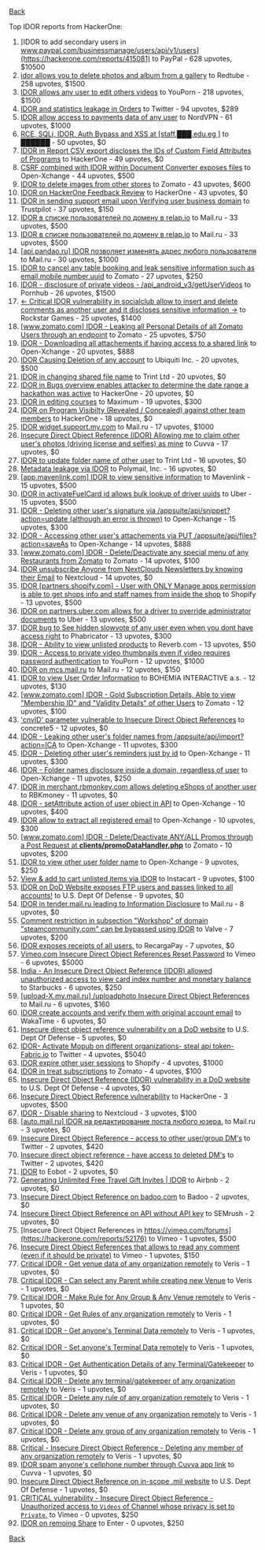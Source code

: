 [Back](../README.md)

Top IDOR reports from HackerOne:

1. [IDOR to add secondary users in www.paypal.com/businessmanage/users/api/v1/users](https://hackerone.com/reports/415081) to PayPal - 628 upvotes, $10500
2. [idor allows you to delete photos and album from a gallery](https://hackerone.com/reports/380410) to Redtube - 258 upvotes, $1500
3. [IDOR allows any user to edit others videos](https://hackerone.com/reports/681473) to YouPorn - 218 upvotes, $1500
4. [IDOR and statistics leakage in Orders](https://hackerone.com/reports/544329) to Twitter - 94 upvotes, $289
5. [IDOR allow access to payments data of any user](https://hackerone.com/reports/751577) to NordVPN - 61 upvotes, $1000
6. [RCE, SQLi, IDOR, Auth Bypass and XSS at [staff.███.edu.eg ]](https://hackerone.com/reports/404874) to ██████ - 50 upvotes, $0
7. [IDOR in Report CSV export discloses the IDs of Custom Field Attributes of Programs](https://hackerone.com/reports/510759) to HackerOne - 49 upvotes, $0
8. [CSRF combined with IDOR within Document Converter exposes files](https://hackerone.com/reports/398316) to Open-Xchange - 44 upvotes, $500
9. [IDOR to delete images from other stores](https://hackerone.com/reports/404797) to Zomato - 43 upvotes, $600
10. [IDOR on HackerOne Feedback Review](https://hackerone.com/reports/262661) to HackerOne - 43 upvotes, $0
11. [IDOR in sending support email upon Verifying user business domain](https://hackerone.com/reports/592090) to Trustpilot - 37 upvotes, $150
12. [IDOR в списке пользователей по домену в relap.io](https://hackerone.com/reports/739752) to Mail.ru - 33 upvotes, $500
13. [IDOR в списке пользователей по домену в relap.io](https://hackerone.com/reports/739752) to Mail.ru - 33 upvotes, $500
14. [[api.pandao.ru] IDOR позволяет изменять адрес любого пользователя](https://hackerone.com/reports/484339) to Mail.ru - 30 upvotes, $1000
15. [IDOR to cancel any table booking and leak sensitive information such as email,mobile number,uuid](https://hackerone.com/reports/265258) to Zomato - 27 upvotes, $250
16. [IDOR - disclosure of private videos - /api_android_v3/getUserVideos](https://hackerone.com/reports/186279) to Pornhub - 26 upvotes, $1500
17. [&lt;- Critical IDOR vulnerability in socialclub allow to insert and delete comments as another user and it discloses sensitive information -&gt;](https://hackerone.com/reports/204292) to Rockstar Games - 25 upvotes, $1400
18. [[www.zomato.com] IDOR - Leaking all Personal Details of all Zomato Users through an endpoint](https://hackerone.com/reports/269937) to Zomato - 25 upvotes, $750
19. [IDOR - Downloading all attachements if having access to a shared link](https://hackerone.com/reports/194790) to Open-Xchange - 20 upvotes, $888
20. [IDOR Causing Deletion of any account](https://hackerone.com/reports/156537) to Ubiquiti Inc. - 20 upvotes, $500
21. [IDOR in changing shared file name](https://hackerone.com/reports/547663) to Trint Ltd - 20 upvotes, $0
22. [IDOR in Bugs overview enables attacker to determine the date range a hackathon was active](https://hackerone.com/reports/663431) to HackerOne - 20 upvotes, $0
23. [IDOR in editing courses](https://hackerone.com/reports/227522) to Maximum - 19 upvotes, $300
24. [IDOR on Program Visibilty (Revealed / Concealed) against other team members](https://hackerone.com/reports/291721) to HackerOne - 18 upvotes, $0
25. [IDOR widget.support.my.com](https://hackerone.com/reports/328337) to Mail.ru - 17 upvotes, $1000
26. [Insecure Direct Object Reference (IDOR) Allowing me to claim other user's photos (driving license and selfies) as mine](https://hackerone.com/reports/268167) to Cuvva - 17 upvotes, $0
27. [IDOR to update folder name of other user](https://hackerone.com/reports/587687) to Trint Ltd - 16 upvotes, $0
28. [Metadata leakage via IDOR](https://hackerone.com/reports/762707) to Polymail, Inc. - 16 upvotes, $0
29. [[app.mavenlink.com] IDOR to view sensitive information](https://hackerone.com/reports/283419) to Mavenlink - 15 upvotes, $500
30. [IDOR in activateFuelCard id allows bulk lookup of driver uuids](https://hackerone.com/reports/254151) to Uber - 15 upvotes, $500
31. [IDOR - Deleting other user's signature via /appsuite/api/snippet?action=update (although an error is thrown)](https://hackerone.com/reports/199321) to Open-Xchange - 15 upvotes, $300
32. [IDOR - Accessing other user's attachements via PUT /appsuite/api/files?action=saveAs](https://hackerone.com/reports/204984) to Open-Xchange - 14 upvotes, $888
33. [[www.zomato.com] IDOR - Delete/Deactivate any special menu of any Restaurants from Zomato](https://hackerone.com/reports/264919) to Zomato - 14 upvotes, $100
34. [IDOR unsubscribe Anyone from NextClouds Newsletters by knowing their Email](https://hackerone.com/reports/230328) to Nextcloud - 14 upvotes, $0
35. [IDOR [partners.shopify.com] - User with ONLY Manage apps permission is able to get shops info and staff names from inside the shop](https://hackerone.com/reports/243943) to Shopify - 13 upvotes, $500
36. [IDOR on partners.uber.com allows for a driver to override administrator documents](https://hackerone.com/reports/194594) to Uber - 13 upvotes, $500
37. [IDOR bug to See hidden slowvote of any user even when you dont have access right](https://hackerone.com/reports/661978) to Phabricator - 13 upvotes, $300
38. [IDOR - Ability to view unlisted products](https://hackerone.com/reports/172545) to Reverb.com - 13 upvotes, $50
39. [IDOR - Access to private video thumbnails even if video requires password authentication](https://hackerone.com/reports/197114) to YouPorn - 12 upvotes, $1000
40. [IDOR on mcs.mail.ru](https://hackerone.com/reports/312555) to Mail.ru - 12 upvotes, $150
41. [IDOR to view User Order Information](https://hackerone.com/reports/287789) to BOHEMIA INTERACTIVE a.s. - 12 upvotes, $130
42. [[www.zomato.com] IDOR - Gold Subscription Details, Able to view "Membership ID" and "Validity Details" of other Users](https://hackerone.com/reports/344145) to Zomato - 12 upvotes, $100
43. ['cnvID' parameter vulnerable to Insecure Direct Object References](https://hackerone.com/reports/265284) to concrete5 - 12 upvotes, $0
44. [IDOR - Leaking other user's folder names from /appsuite/api/import?action=ICA](https://hackerone.com/reports/199281) to Open-Xchange - 11 upvotes, $300
45. [IDOR - Deleting other user's reminders just by id](https://hackerone.com/reports/198969) to Open-Xchange - 11 upvotes, $300
46. [IDOR - Folder names disclosure inside a domain, regardless of user](https://hackerone.com/reports/194574) to Open-Xchange - 11 upvotes, $250
47. [IDOR in merchant.rbmonkey.com allows deleting eShops of another user](https://hackerone.com/reports/281296) to RBKmoney - 11 upvotes, $0
48. [IDOR - setAttribute action of user object in API](https://hackerone.com/reports/285432) to Open-Xchange - 10 upvotes, $400
49. [IDOR allow to extract all registered email](https://hackerone.com/reports/302485) to Open-Xchange - 10 upvotes, $300
50. [[www.zomato.com] IDOR - Delete/Deactivate ANY/ALL Promos through a Post Request at **clients/promoDataHandler.php**](https://hackerone.com/reports/264754) to Zomato - 10 upvotes, $200
51. [IDOR to view other user folder name](https://hackerone.com/reports/333767) to Open-Xchange - 9 upvotes, $250
52. [View &amp; add to cart unlisted items via IDOR](https://hackerone.com/reports/344284) to Instacart - 9 upvotes, $100
53. [IDOR on DoD Website exposes FTP users and passes linked to all accounts!](https://hackerone.com/reports/228383) to U.S. Dept Of Defense - 9 upvotes, $0
54. [IDOR in tender.mail.ru leading to Information Disclosure](https://hackerone.com/reports/226640) to Mail.ru - 8 upvotes, $0
55. [Comment restriction in subsection "Workshop" of domain "steamcommunity.com" can be bypassed using IDOR](https://hackerone.com/reports/365504) to Valve - 7 upvotes, $200
56. [IDOR exposes receipts of all users.](https://hackerone.com/reports/283407) to RecargaPay - 7 upvotes, $0
57. [Vimeo.com Insecure Direct Object References Reset Password](https://hackerone.com/reports/42587) to Vimeo - 6 upvotes, $5000
58. [India - An Insecure Direct Object Reference (IDOR) allowed unauthorized access to view card index number and monetary balance](https://hackerone.com/reports/701160) to Starbucks - 6 upvotes, $250
59. [[upload-X.my.mail.ru] /uploadphoto Insecure Direct Object References](https://hackerone.com/reports/140548) to Mail.ru - 6 upvotes, $160
60. [IDOR create accounts and verify them with original account email](https://hackerone.com/reports/244636) to WakaTime - 6 upvotes, $0
61. [Insecure direct object reference vulnerability on a DoD website](https://hackerone.com/reports/184933) to U.S. Dept Of Defense - 5 upvotes, $0
62. [IDOR- Activate Mopub on different organizations- steal api token- Fabric.io](https://hackerone.com/reports/95552) to Twitter - 4 upvotes, $5040
63. [IDOR expire other user sessions](https://hackerone.com/reports/56511) to Shopify - 4 upvotes, $1000
64. [IDOR in treat subscriptions](https://hackerone.com/reports/313050) to Zomato - 4 upvotes, $100
65. [Insecure Direct Object Reference (IDOR) vulnerability in a DoD website](https://hackerone.com/reports/207099) to U.S. Dept Of Defense - 4 upvotes, $0
66. [Insecure Direct Object Reference vulnerability](https://hackerone.com/reports/46397) to HackerOne - 3 upvotes, $500
67. [IDOR - Disable sharing](https://hackerone.com/reports/153905) to Nextcloud - 3 upvotes, $100
68. [[auto.mail.ru] IDOR на редактирование поста любого юзера.](https://hackerone.com/reports/651966) to Mail.ru - 3 upvotes, $0
69. [Insecure Direct Object Reference - access to other user/group DM's](https://hackerone.com/reports/53858) to Twitter - 2 upvotes, $420
70. [Insecure direct object reference - have access to deleted DM's](https://hackerone.com/reports/52646) to Twitter - 2 upvotes, $420
71. [IDOR](https://hackerone.com/reports/34728) to Eobot - 2 upvotes, $0
72. [Generating Unlimited Free Travel Gift Invites | IDOR](https://hackerone.com/reports/49499) to Airbnb - 2 upvotes, $0
73. [Insecure Direct Object Reference on badoo.com](https://hackerone.com/reports/126861) to Badoo - 2 upvotes, $0
74. [Insecure Direct Object Reference on API without API key](https://hackerone.com/reports/284963) to SEMrush - 2 upvotes, $0
75. [Insecure Direct Object References in https://vimeo.com/forums](https://hackerone.com/reports/52176) to Vimeo - 1 upvotes, $500
76. [Insecure Direct Object References that allows to read any comment (even if it should be private)](https://hackerone.com/reports/52181) to Vimeo - 1 upvotes, $150
77. [Critical IDOR - Get venue data of any organization remotely](https://hackerone.com/reports/120305) to Veris - 1 upvotes, $0
78. [Critical IDOR - Can select any Parent while creating new Venue](https://hackerone.com/reports/120312) to Veris - 1 upvotes, $0
79. [Critical IDOR - Make Rule for Any Group &amp; Any Venue remotely](https://hackerone.com/reports/120318) to Veris - 1 upvotes, $0
80. [Critical IDOR - Get Rules of any organization remotely](https://hackerone.com/reports/120314) to Veris - 1 upvotes, $0
81. [Critical IDOR - Get anyone's Terminal Data remotely](https://hackerone.com/reports/120289) to Veris - 1 upvotes, $0
82. [Critical IDOR - Set anyone's Terminal Data remotely](https://hackerone.com/reports/120291) to Veris - 1 upvotes, $0
83. [Critical IDOR - Get Authentication Details of any Terminal/Gatekeeper](https://hackerone.com/reports/120293) to Veris - 1 upvotes, $0
84. [Critical IDOR - Delete any terminal/gatekeeper of any organization remotely](https://hackerone.com/reports/120288) to Veris - 1 upvotes, $0
85. [Critical IDOR - Delete any rule of any organization remotely](https://hackerone.com/reports/120126) to Veris - 1 upvotes, $0
86. [Critical IDOR - Delete any venue of any organization remotely](https://hackerone.com/reports/120123) to Veris - 1 upvotes, $0
87. [Critical IDOR - Delete any group of any organization remotely](https://hackerone.com/reports/120121) to Veris - 1 upvotes, $0
88. [Critical - Insecure Direct Object Reference - Deleting any member of any organization remotely](https://hackerone.com/reports/120115) to Veris - 1 upvotes, $0
89. [IDOR spam anyone's cellphone number through Cuvva app link](https://hackerone.com/reports/232562) to Cuvva - 1 upvotes, $0
90. [Insecure Direct Object Reference on in-scope .mil website](https://hackerone.com/reports/230026) to U.S. Dept Of Defense - 1 upvotes, $0
91. [CRITICAL vulnerability - Insecure Direct Object Reference - Unauthorized access to `Videos` of Channel whose privacy is set to `Private`.](https://hackerone.com/reports/45960) to Vimeo - 0 upvotes, $250
92. [IDOR on remoing Share](https://hackerone.com/reports/85720) to Enter - 0 upvotes, $250


[Back](../README.md)